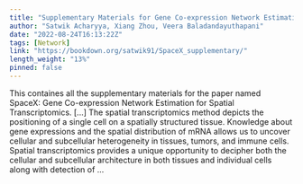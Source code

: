 ```yaml
---
title: "Supplementary Materials for Gene Co-expression Network Estimation for Spatial Transcriptomics"
author: "Satwik Acharyya, Xiang Zhou, Veera Baladandayuthapani"
date: "2022-08-24T16:13:22Z"
tags: [Network]
link: "https://bookdown.org/satwik91/SpaceX_supplementary/"
length_weight: "13%"
pinned: false
---
```


This containes all the supplementary materials for the paper named SpaceX: Gene Co-expression Network Estimation for Spatial Transcriptomics. [...] The spatial transcriptomics method depicts the positioning of a single cell on a spatially structured tissue. Knowledge about gene expressions and the spatial distribution of mRNA allows us to uncover cellular and subcellular heterogeneity in tissues, tumors, and immune cells. Spatial transcriptomics provides a unique opportunity to decipher both the cellular and subcellular architecture in both tissues and individual cells along with detection of  ...
